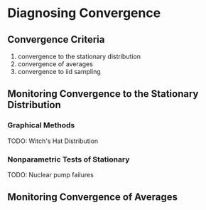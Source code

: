 # Diagnosing Convergence

## Convergence Criteria

1. convergence to the stationary distribution
2. convergence of averages
3. convergence to iid sampling

## Monitoring Convergence to the Stationary Distribution

### Graphical Methods

TODO: Witch's Hat Distribution

### Nonparametric Tests of Stationary

TODO: Nuclear pump failures

## Monitoring Convergence of Averages


